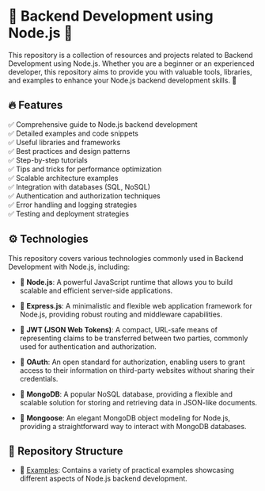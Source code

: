 # 🚀 Backend Development using Node.js 🚀

This repository is a collection of resources and projects related to Backend Development using Node.js. Whether you are a beginner or an experienced developer, this repository aims to provide you with valuable tools, libraries, and examples to enhance your Node.js backend development skills. 🎉

## 🔥 Features

✅ Comprehensive guide to Node.js backend development <br>
✅ Detailed examples and code snippets<br>
✅ Useful libraries and frameworks<br>
✅ Best practices and design patterns<br>
✅ Step-by-step tutorials<br>
✅ Tips and tricks for performance optimization<br>
✅ Scalable architecture examples<br>
✅ Integration with databases (SQL, NoSQL)<br>
✅ Authentication and authorization techniques<br>
✅ Error handling and logging strategies<br>
✅ Testing and deployment strategies<br>

## ⚙️ Technologies

This repository covers various technologies commonly used in Backend Development with Node.js, including:

- 🌟 **Node.js**: A powerful JavaScript runtime that allows you to build scalable and efficient server-side applications.

- 🌟 **Express.js**: A minimalistic and flexible web application framework for Node.js, providing robust routing and middleware capabilities.

- 🌟 **JWT (JSON Web Tokens)**: A compact, URL-safe means of representing claims to be transferred between two parties, commonly used for authentication and authorization.

- 🌟 **OAuth**: An open standard for authorization, enabling users to grant access to their information on third-party websites without sharing their credentials.

- 🌟 **MongoDB**: A popular NoSQL database, providing a flexible and scalable solution for storing and retrieving data in JSON-like documents.

- 🌟 **Mongoose**: An elegant MongoDB object modeling for Node.js, providing a straightforward way to interact with MongoDB databases.

## 📁 Repository Structure

- 📂 [Examples](/examples): Contains a variety of practical examples showcasing different aspects of Node.js backend development.

